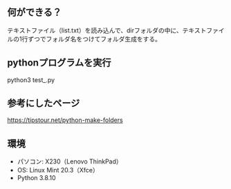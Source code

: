 ## 何ができる？

テキストファイル（list.txt）を読み込んで、dirフォルダの中に、テキストファイルの1行ずつでフォルダ名をつけてフォルダ生成をする。


## pythonプログラムを実行
python3 test_.py


## 参考にしたページ
https://tipstour.net/python-make-folders


## 環境

- パソコン: X230（Lenovo ThinkPad）
- OS: Linux Mint 20.3（Xfce）
- Python 3.8.10
